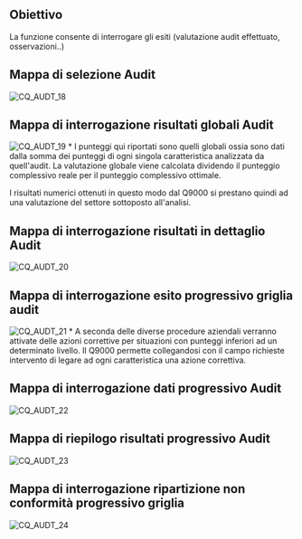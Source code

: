 ## Obiettivo
La funzione consente di interrogare gli esiti (valutazione audit effettuato, osservazioni..)

## Mappa di selezione Audit

![CQ_AUDT_18](https://doc.smeup.com/immagini/MBDOC_OGG-P_CQUI20/CQ_AUDT_18.png)
## Mappa di interrogazione risultati globali Audit

![CQ_AUDT_19](https://doc.smeup.com/immagini/MBDOC_OGG-P_CQUI20/CQ_AUDT_19.png)
 \* I punteggi qui riportati sono quelli globali ossia sono dati dalla somma dei punteggi di ogni singola caratteristica analizzata da quell'audit. La valutazione globale viene calcolata dividendo il punteggio complessivo reale per il punteggio complessivo ottimale.

I risultati numerici ottenuti in questo modo dal Q9000 si prestano quindi ad una valutazione del settore sottoposto all'analisi.

## Mappa di interrogazione risultati in dettaglio Audit

![CQ_AUDT_20](https://doc.smeup.com/immagini/MBDOC_OGG-P_CQUI20/CQ_AUDT_20.png)
## Mappa di interrogazione esito progressivo griglia audit

![CQ_AUDT_21](https://doc.smeup.com/immagini/MBDOC_OGG-P_CQUI20/CQ_AUDT_21.png)
 \* A seconda delle diverse procedure aziendali verranno attivate delle azioni correttive per situazioni con punteggi inferiori ad un determinato livello. Il Q9000 permette  collegandosi con il campo richieste intervento di legare ad ogni caratteristica una  azione correttiva.

## Mappa di interrogazione dati progressivo Audit

![CQ_AUDT_22](https://doc.smeup.com/immagini/MBDOC_OGG-P_CQUI20/CQ_AUDT_22.png)
## Mappa di riepilogo risultati progressivo Audit

![CQ_AUDT_23](https://doc.smeup.com/immagini/MBDOC_OGG-P_CQUI20/CQ_AUDT_23.png)
## Mappa di interrogazione ripartizione non conformità progressivo griglia

![CQ_AUDT_24](https://doc.smeup.com/immagini/MBDOC_OGG-P_CQUI20/CQ_AUDT_24.png)